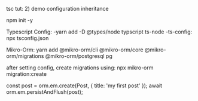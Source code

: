 tsc tut:
2) demo configuration inheritance





npm init -y

Typescript Config:
-yarn add -D @types/node typscript ts-node
-ts-config: npx tsconfig.json


Mikro-Orm:
yarn add @mikro-orm/cli @mikro-orm/core @mikro-orm/migrations @mikro-orm/postgresql pg

after setting config, create migrations using:
npx mikro-orm migration:create

const post = orm.em.create(Post, { title: 'my first post' });
await orm.em.persistAndFlush(post);